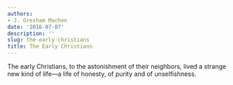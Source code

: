 ```yaml
---
authors:
- J. Gresham Machen
date: '2016-07-07'
description: ''
slug: the-early-christians
title: The Early Christians
---
```


The early Christians, to the astonishment of their neighbors, lived a strange new kind of life—a life of honesty, of purity and of unselfishness.